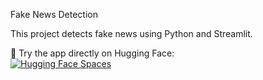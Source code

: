 Fake News Detection  

This project detects fake news using Python and Streamlit.  

🚀 Try the app directly on Hugging Face:  
[![Hugging Face Spaces](https://img.shields.io/badge/🤗-Open%20in%20Hugging%20Face-blue)](https://huggingface.co/spaces/saharsaid1/fake-news-detector)
